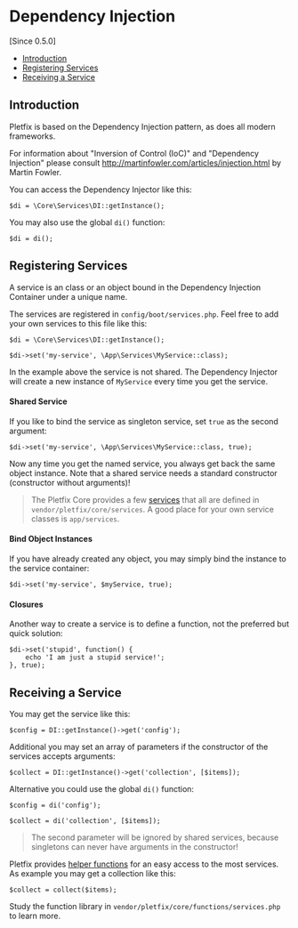 # Dependency Injection

[Since 0.5.0]

- [Introduction](#introduction)
- [Registering Services](#registering)
- [Receiving a Service](#receiving)

<a name="introduction"></a>
## Introduction

Pletfix is based on the Dependency Injection pattern, as does all modern frameworks.

For information about "Inversion of Control (IoC)" and "Dependency Injection" please consult 
<http://martinfowler.com/articles/injection.html> by Martin Fowler.

You can access the Dependency Injector like this:

    $di = \Core\Services\DI::getInstance();
    
You may also use the global `di()` function:
      
    $di = di();      


<a name="registering"></a>
## Registering Services

A service is an class or an object bound in the Dependency Injection Container under a unique name. 

The services are registered in `config/boot/services.php`. Feel free to add your own services to this file 
like this:

    $di = \Core\Services\DI::getInstance();
    
    $di->set('my-service', \App\Services\MyService::class);
    
In the example above the service is not shared. The Dependency Injector will create a new instance of `MyService` every 
time you get the service. 

#### Shared Service
 
If you like to bind the service as singleton service, set `true` as the second argument:
  
    $di->set('my-service', \App\Services\MyService::class, true);

Now any time you get the named service, you always get back the same object instance.
Note that a shared service needs a standard constructor (constructor without arguments)!

> The Pletfix Core provides a few [services](helpers) that all are defined in `vendor/pletfix/core/services`.
> A good place for your own service classes is `app/services`.  

#### Bind Object Instances

If you have already created any object, you may simply bind the instance to the service container:

    $di->set('my-service', $myService, true);

#### Closures

Another way to create a service is to define a function, not the preferred but quick solution:

    $di->set('stupid', function() {
        echo 'I am just a stupid service!';
    }, true);


<a name="receiving"></a>
## Receiving a Service
 
You may get the service like this:
 
    $config = DI::getInstance()->get('config');
    
Additional you may set an array of parameters if the constructor of the services accepts arguments:
    
    $collect = DI::getInstance()->get('collection', [$items]);

Alternative you could use the global `di()` function:

    $config = di('config');
    
    $collect = di('collection', [$items]);
    
> The second parameter will be ignored by shared services, because singletons can never have arguments in the constructor!    
    
Pletfix provides [helper functions](helpers) for an easy access to the most services. 
As example you may get a collection like this:

    $collect = collect($items);
    
Study the function library in `vendor/pletfix/core/functions/services.php` to learn more.    
    